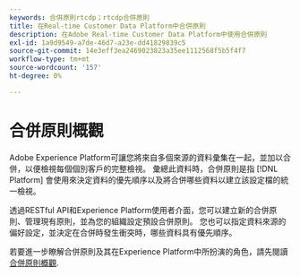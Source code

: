 ```yaml
---
keywords: 合併原則rtcdp；rtcdp合併原則
title: 在Real-time Customer Data Platform中合併原則
description: 在Adobe Real-time Customer Data Platform中使用合併原則
exl-id: 1a9d9549-a7de-46d7-a23e-dd41829839c5
source-git-commit: 14e3eff3ea2469023823a35ee1112568f5b5f4f7
workflow-type: tm+mt
source-wordcount: '157'
ht-degree: 0%

---
```


# 合併原則概觀

Adobe Experience Platform可讓您將來自多個來源的資料彙集在一起，並加以合併，以便檢視每個個別客戶的完整檢視。 彙總此資料時，合併原則是指 [!DNL Platform] 會使用來決定資料的優先順序以及將合併哪些資料以建立該設定檔的統一檢視。

透過RESTful API和Experience Platform使用者介面，您可以建立新的合併原則、管理現有原則，並為您的組織設定預設合併原則。 您也可以指定資料來源的偏好設定，並決定在合併時發生衝突時，哪些資料具有優先順序。

若要進一步瞭解合併原則及其在Experience Platform中所扮演的角色，請先閱讀 [合併原則概觀](../../profile/merge-policies/overview.md).
